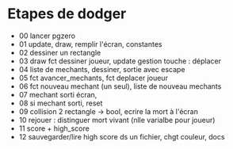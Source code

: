 # Etapes de dodger

* 00 lancer pgzero
* 01 update, draw, remplir l'écran, constantes
* 02 dessiner un rectangle
* 03 draw fct dessiner joueur, update gestion touche : déplacer
* 04 liste de mechants, dessiner, sortie avec escape
* 05 fct avancer_mechants, fct deplacer joueur
* 06 fct nouveau mechant (un seul), liste de nouveau mechants
* 07 mechant sorti écran,
* 08 si mechant sorti, reset
* 09 collision 2 rectangle -> bool, ecrire la mort à l'écran
* 10 rejouer : distinguer mort vivant (nlle varialbe pour joueur)
* 11 score + high_score
* 12 sauvegarder/lire high score ds un fichier, chgt couleur, docs
